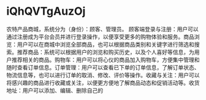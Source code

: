 # iQhQVTgAuzOj
农特产品商城，系统分为（身份）：顾客、管理员。 顾客端登录与注册：用户可以通过注册成为平台会员并进行登录操作，以便享受更多的购物体验和服务。商品浏览：用户可以在商城中浏览全部商品，也可以根据商品类别和关键字进行筛选和搜索。推荐商品：系统可以根据用户的浏览和购买历史，以及个人喜好等信息，为用户推荐相关的商品。购物车：用户可以将心仪的商品加入购物车，方便集中管理和随时查看订单信息。订单管理：用户可以查看已下单的订单信息，了解订单状态、物流信息等，也可以进行订单的取消、修改、评价等操作。收藏与关注：用户可以将感兴趣的商品进行收藏或关注，以便更方便地了解商品动态和促销活动等。收货地址：用户可以添加、编辑、删除自己的
